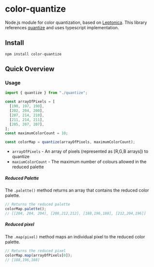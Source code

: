 # color-quantize

Node.js module for color quantization, based on [Leptonica](http://www.leptonica.org/).
This library references [quantize](https://github.com/olivierlesnicki/quantize) and uses typescript implementation.

## Install

```
npm install color-quantize
```

## Quick Overview

### Usage

```javascript
import { quantize } from "./quantize";

const arrayOfPixels = [
  [190, 197, 190],
  [202, 204, 200],
  [207, 214, 210],
  [211, 214, 211],
  [205, 207, 207],
];
const maximumColorCount = 10;

const colorMap = quantize(arrayOfPixels, maximumColorCount);
```

- `arrayOfPixels` - An array of pixels (represented as [R,G,B arrays]) to quantize
- `maxiumColorCount` - The maximum number of colours allowed in the reduced palette

##### Reduced Palette

The `.palette()` method returns an array that contains the reduced color palette.

```javascript
// Returns the reduced palette
colorMap.palette();
// [[204, 204, 204], [208,212,212], [188,196,188], [212,204,196]]
```

##### Reduced pixel

The `.map(pixel)` method maps an individual pixel to the reduced color palette.

```javascript
// Returns the reduced pixel
colorMap.map(arrayOfPixels[0]);
// [188,196,188]
```
